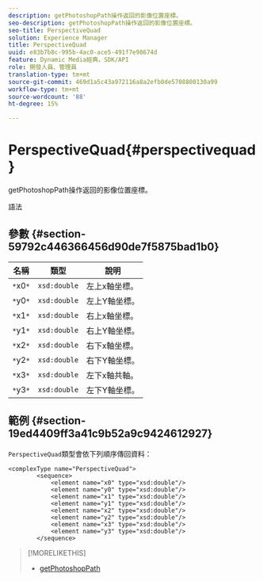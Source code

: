 ```yaml
---
description: getPhotoshopPath操作返回的影像位置座標。
seo-description: getPhotoshopPath操作返回的影像位置座標。
seo-title: PerspectiveQuad
solution: Experience Manager
title: PerspectiveQuad
uuid: e83b7b8c-995b-4ac0-ace5-491f7e98674d
feature: Dynamic Media經典，SDK/API
role: 開發人員、管理員
translation-type: tm+mt
source-git-commit: 469d1a5c43a972116a8a2efb0de5708800130a99
workflow-type: tm+mt
source-wordcount: '88'
ht-degree: 15%

---
```



# PerspectiveQuad{#perspectivequad}

getPhotoshopPath操作返回的影像位置座標。

語法

## 參數 {#section-59792c446366456d90de7f5875bad1b0}

| 名稱 | 類型 | 說明 |
|---|---|---|
| `*`x0`*` | `xsd:double` | 左上x軸坐標。 |
| `*`y0`*` | `xsd:double` | 左上Y軸坐標。 |
| `*`x1`*` | `xsd:double` | 右上x軸坐標。 |
| `*`y1`*` | `xsd:double` | 右上Y軸坐標。 |
| `*`x2`*` | `xsd:double` | 右下x軸坐標。 |
| `*`y2`*` | `xsd:double` | 右下Y軸坐標。 |
| `*`x3`*` | `xsd:double` | 左下x軸共軸。 |
| `*`y3`*` | `xsd:double` | 左下Y軸坐標。 |

## 範例 {#section-19ed4409ff3a41c9b52a9c9424612927}

`PerspectiveQuad`類型會依下列順序傳回資料：

```
<complexType name="PerspectiveQuad">
        <sequence>
            <element name="x0" type="xsd:double"/>
            <element name="y0" type="xsd:double"/>
            <element name="x1" type="xsd:double"/>
            <element name="y1" type="xsd:double"/>
            <element name="x2" type="xsd:double"/>
            <element name="y2" type="xsd:double"/>
            <element name="x3" type="xsd:double"/>
            <element name="y3" type="xsd:double"/>
        </sequence>
```

>[!MORELIKETHIS]
>
>* [getPhotoshopPath](../../operations/c-operations-intro/c-methods/r-get-photoshop-path.md#reference-545f902f84194951ac04e947fdc803b9)

